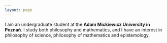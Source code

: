 ```yaml
---
layout: page
---
```

I am an undergraduate student at the **Adam Mickiewicz University in Poznań**. I study both philosophy and mathematics, and I have an interest in philosophy of science, philosophy of mathematics and epistemology.
